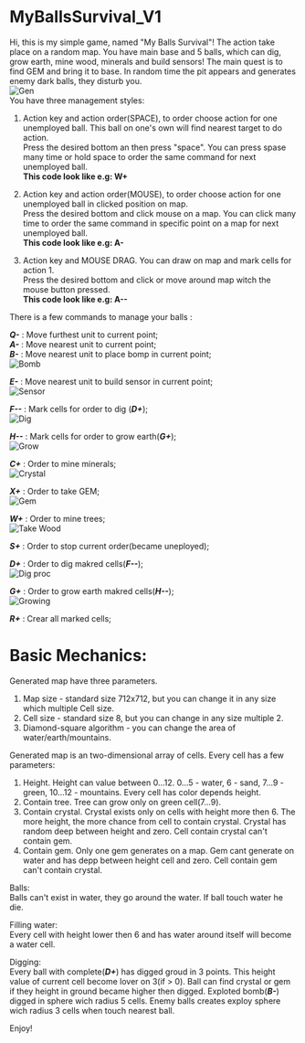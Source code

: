 # MyBallsSurvival_V1
Hi, this is my simple game, named "My Balls Survival"!
The action take place on a random map.
You have main base and 5 balls, which can dig, grow earth, mine wood, minerals and build sensors!
The main quest is to find GEM and bring it to base.
In random time the pit appears and generates enemy dark balls, they disturb you.  
![Gen](ScreenshotsForReadme/Generation.png)  
You have three management styles:
1) Action key and action order(SPACE), to order choose action for one unemployed ball. This ball on one's own will find nearest target to do action.  
  Press the desired bottom an then press "space". You can press spase many time or hold space to order the same command for next unemployed ball.   
  **This code look like e.g: W+**

2) Action key and action order(MOUSE), to order choose action for one unemployed ball in clicked position on map.  
  Press the desired bottom and click mouse on a map. You can click many time to order the same command in specific point on a map for next unemployed ball.  
  **This code look like e.g: A-**

3) Action key and MOUSE DRAG. You can draw on map and mark cells for action 1.  
  Press the desired bottom and click or move around map witch the mouse button pressed.  
  **This code look like e.g: A--**

There is a few commands to manage your balls :

***Q-*** : Move furthest unit to current point;  
***A-*** : Move nearest unit to current point;  
***B-*** : Move nearest unit to place bomp in current point;  
![Bomb](ScreenshotsForReadme/PlaceBomb.png)  

***E-*** : Move nearest unit to build sensor in current point;    
![Sensor](ScreenshotsForReadme/BuildSensor.png)  

***F--*** : Mark cells for order to dig (***D+***);  
![Dig](ScreenshotsForReadme/DrawDig.png)  

***H--*** : Mark cells for order to grow earth(***G+***);  
![Grow](ScreenshotsForReadme/GrowEarthOrder.png)  

***С+*** : Order to mine minerals;  
![Crystal](ScreenshotsForReadme/TakeCrystal.png)  

***X+*** : Order to take GEM;  
![Gem](ScreenshotsForReadme/FoundedGEM.png)  

***W+*** : Order to mine trees;  
![Take Wood](ScreenshotsForReadme/TakeWood.png)  

***S+*** : Order to stop сurrent order(became uneployed);  

***D+*** : Order to dig makred cells(***F--***);   
![Dig proc](ScreenshotsForReadme/DiggingProcess.png)  

***G+*** : Order to grow earth makred cells(***H--***);   
![Growing](ScreenshotsForReadme/GrowedEarth.png)  

***R+*** : Crear all marked cells;  

# Basic Mechanics:
Generated map have three parameters.
1) Map size - standard size 712x712, but you can change it in any size which multiple Cell size.  
2) Cell size - standard size 8, but you can change in any size multiple 2.  
3) Diamond-square algorithm - you can change the area of water/earth/mountains.  

Generated map is an two-dimensional array of cells.
Every cell has a few parameters:
1) Height. Height can value between 0...12. 0...5 - water, 6 - sand, 7...9 - green, 10...12 - mountains. Every cell has color depends height.  
2) Contain tree. Tree can grow only on green cell(7...9).
3) Contain crystal. Crystal exists only on cells with height more then 6. The more height, the more chance from cell to contain crystal. Crystal has random deep between height and zero. Cell contain crystal can't contain gem.  
4) Contain gem. Only one gem generates on a map. Gem cant generate on water and has depp between height cell and zero. Cell contain gem can't contain crystal.  

Balls:  
Balls can't exist in water, they go around the water. If ball touch water he die.  

Filling water:  
Every cell with height lower then 6 and has water around itself will become a water cell.  

Digging:  
Every ball with complete(***D+***) has digged groud in 3 points. This  height value of current cell become lover on 3(if > 0). Ball can find crystal or gem if they height in ground became higher then digged.  Exploted bomb(***B-***) digged in sphere wich radius 5 cells.  Enemy balls creates exploy sphere wich radius 3 cells when touch nearest ball.  


Enjoy!






